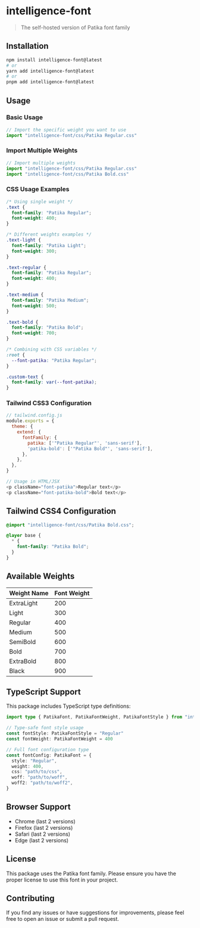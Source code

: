 # intelligence-font

> The self-hosted version of Patika font family

## Installation

```bash
npm install intelligence-font@latest
# or
yarn add intelligence-font@latest
# or
pnpm add intelligence-font@latest
```

## Usage

### Basic Usage

```typescript
// Import the specific weight you want to use
import "intelligence-font/css/Patika Regular.css"
```

### Import Multiple Weights

```typescript
// Import multiple weights
import "intelligence-font/css/Patika Regular.css"
import "intelligence-font/css/Patika Bold.css"
```

### CSS Usage Examples

```css
/* Using single weight */
.text {
  font-family: "Patika Regular";
  font-weight: 400;
}

/* Different weights examples */
.text-light {
  font-family: "Patika Light";
  font-weight: 300;
}

.text-regular {
  font-family: "Patika Regular";
  font-weight: 400;
}

.text-medium {
  font-family: "Patika Medium";
  font-weight: 500;
}

.text-bold {
  font-family: "Patika Bold";
  font-weight: 700;
}

/* Combining with CSS variables */
:root {
  --font-patika: "Patika Regular";
}

.custom-text {
  font-family: var(--font-patika);
}
```

### Tailwind CSS3 Configuration

```javascript
// tailwind.config.js
module.exports = {
  theme: {
    extend: {
      fontFamily: {
        patika: ['"Patika Regular"', 'sans-serif'],
        'patika-bold': ['"Patika Bold"', 'sans-serif'],
      },
    },
  },
}

// Usage in HTML/JSX
<p className="font-patika">Regular text</p>
<p className="font-patika-bold">Bold text</p>
```

## Tailwind CSS4 Configuration

```css
@import "intelligence-font/css/Patika Bold.css";

@layer base {
  * {
    font-family: "Patika Bold";
  }
}
```

## Available Weights

| Weight Name | Font Weight |
| ----------- | ----------- |
| ExtraLight  | 200         |
| Light       | 300         |
| Regular     | 400         |
| Medium      | 500         |
| SemiBold    | 600         |
| Bold        | 700         |
| ExtraBold   | 800         |
| Black       | 900         |

## TypeScript Support

This package includes TypeScript type definitions:

```typescript
import type { PatikaFont, PatikaFontWeight, PatikaFontStyle } from "intelligence-font"

// Type-safe font style usage
const fontStyle: PatikaFontStyle = "Regular"
const fontWeight: PatikaFontWeight = 400

// Full font configuration type
const fontConfig: PatikaFont = {
  style: "Regular",
  weight: 400,
  css: "path/to/css",
  woff: "path/to/woff",
  woff2: "path/to/woff2",
}
```

## Browser Support

- Chrome (last 2 versions)
- Firefox (last 2 versions)
- Safari (last 2 versions)
- Edge (last 2 versions)

## License

This package uses the Patika font family. Please ensure you have the proper license to use this font in your project.

## Contributing

If you find any issues or have suggestions for improvements, please feel free to open an issue or submit a pull request.
